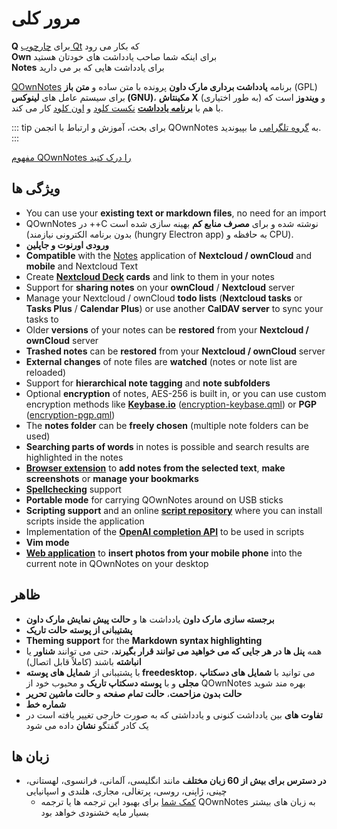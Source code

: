 # مرور کلی

<template>
<v-carousel cycle show-arrows-on-hover>
  <v-carousel-item>
    <img src="/screenshots/screenshot.png" alt="نماگرفت QOwnNotes" />
    <div class="sheet">
      یادداشت های خود را با برجسته سازی مارک داون، برچسب ها و زیر پوشه های رنگ آمیزی شده ویرایش کنید
    </div>
  </v-carousel-item>
  <v-carousel-item>
    <img src="/screenshots/screenshot-minimal.png" alt="نمای جزئی" />
    <div class="sheet">
      رابط کاربری پیش فرض و جزئی که می تواند از این هم مبرهن تر باشد
    </div>
  </v-carousel-item>
  <v-carousel-item>
    <img src="/screenshots/screenshot-vertical.png" alt="نمای عمودی" />
    <div class="sheet">
      با جابجا کردن پنل ها در یک نمای مارک داون عمودی یادداشت های خود را نشان دهید
    </div>
  </v-carousel-item>
  <v-carousel-item>
    <img src="/screenshots/screenshot-note-relations.png" alt="Note relations" />
    <div class="sheet">
      Note relations panel
    </div>
  </v-carousel-item>
  <v-carousel-item>
    <img src="/screenshots/screenshot-portable-mode.png" alt="حالت قابل حمل" />
    <div class="sheet">
      حالت قابل حمل برای USB فلش ها
    </div>
  </v-carousel-item>
  <v-carousel-item>
    <img src="/screenshots/screenshot-1col.png" alt="یک ستون" />
    <div class="sheet">
      همه پنل ها هر جایی که بخواهید می توانند قرار بگیرند
    </div>
  </v-carousel-item>
  <v-carousel-item>
    <img src="/screenshots/screenshot-darkmode.png" alt="نماگرفت حالت تاریک" />
    <div class="sheet">
      حالت تاریک
    </div>
  </v-carousel-item>
  <v-carousel-item>
    <img src="/screenshots/screenshot-distraction-free-mode.png" alt="نماگرفت-حالت-بدون-مزاحمت" />
    <div class="sheet">
      حالت بدون مزاحمت
    </div>
  </v-carousel-item>
  <v-carousel-item>
    <img src="/screenshots/screenshot-encrypted-note-decrypted.png" alt="رمزنگاری یادداشت" />
    <div class="sheet">
      رمزنگاری گزینشی یادداشت AES (همچنین قابل اسکریپت نویسی)
    </div>
  </v-carousel-item>
  <v-carousel-item>
    <img src="/screenshots/screenshot-encrypted-note.png" alt="یادداشت رمزگذاری شده" />
    <div class="sheet">
      یادداشت های رمزگذاری شده همچنان متنی هستند
    </div>
  </v-carousel-item>
  <v-carousel-item>
    <img src="/screenshots/screenshot-diff.png" alt="نماگرفت متفاوت" />
    <div class="sheet">
      تفاوت بین یادداشت ها را وقتی به طور کلی تغییر کرد، نشان دهید
    </div>
  </v-carousel-item>
  <v-carousel-item>
    <img src="/screenshots/screenshot-export-print.png" alt="نماگرفت-چاپ-خروجی" />
    <div class="sheet">
      چاپ و خروجی PDF یادداشت
    </div>
  </v-carousel-item>
  <v-carousel-item>
    <img src="/screenshots/screenshot-freedesktop-theme.png" alt="نماگرفت-پوسته-freedesktop" />
    <div class="sheet">
      شمایل ها از پوسته Freedesktop
    </div>
  </v-carousel-item>
  <v-carousel-item>
    <img src="/screenshots/screenshot-other-workspace.png" alt="نماگرفت-سایر-فضاهای کاری" />
    <div class="sheet">
      می توانید فضاهای کاری متفاوتی داشته باشید
    </div>
  </v-carousel-item>
  <v-carousel-item>
    <img src="/screenshots/screenshot-qml.png" alt="نماگرفت-qml" />
    <div class="sheet">
      قابل اسکریپت نویسی
    </div>
  </v-carousel-item>
  <v-carousel-item>
    <img src="/screenshots/screenshot-russian.png" alt="نماگرفت-روسی" />
    <div class="sheet">
      ترجمه شده به بسیاری از زبان ها
    </div>
  </v-carousel-item>
  <v-carousel-item>
    <img src="/screenshots/screenshot-search-in-all-notes.png" alt="نماگرفت-جستجو-در-همه-یادداشت ها" />
    <div class="sheet">
      جستجو در همه یادداشت ها
    </div>
  </v-carousel-item>
  <v-carousel-item>
    <img src="/screenshots/screenshot-search-in-current-note.png" alt="نماگرفت-جستجو-در-یادداشت-کنونی" />
    <div class="sheet">
      جستجو در یادداشت کنونی
    </div>
  </v-carousel-item>
  <v-carousel-item>
    <img src="/screenshots/screenshot-settings-note-folders.png" alt="نماگرفت-تنظیمات-پوشه های-یادداشت" />
    <div class="sheet">
      قادر به استفاده از چندین پوشه یادداشت می باشد
    </div>
  </v-carousel-item>
  <v-carousel-item>
    <img src="/screenshots/screenshot-todo.png" alt="نماگرفت-انجام دادنی" />
    <div class="sheet">
      از طریق CalDAV لیست های انجام دادنی خود را مدیریت کنید
    </div>
  </v-carousel-item>
  <v-carousel-item>
    <img src="/screenshots/screenshot-trash.png" alt="نماگرفت-سطل آشغال" />
    <div class="sheet">
      یادداشت های حذف شده را در سرور نکست کلود خود مدیریت کنید
    </div>
  </v-carousel-item>
  <v-carousel-item>
    <img src="/screenshots/screenshot-versioning.png" alt="نماگرفت-نسخه بندی" />
    <div class="sheet">
      نسخه های یادداشت تان را در سرور نکست کلود خود مدیریت کنید
    </div>
  </v-carousel-item>
</v-carousel>
</template>

<v-divider />

**Q** برای [چارچوب Qt](https://www.qt.io/) که بکار می رود  
**Own** برای اینکه شما صاحب یادداشت های خودتان هستید  
**Notes** برای یادداشت هایی که بر می دارید

<v-divider />

[QOwnNotes](https://www.qownnotes.org/) برنامه **یادداشت برداری مارک داون** پرونده با متن ساده و **متن باز** (GPL) برای سیستم عامل های **لینوکس (GNU)**، **مکینتاش X** و **ویندوز** است که (به طور اختیاری) با هم با [**برنامه یادداشت**](https://github.com/nextcloud/notes) [نکست کلود](https://nextcloud.com/) و [اون کلود](https://owncloud.org/) کار می کند.

::: tip
برای بحث، آموزش و ارتباط با انجمن QOwnNotes به [گروه تلگرامی](https://t.me/QOwnNotes) ما بپیوندید.
:::

[مفهوم QOwnNotes را درک کنید](concept.md)

## ویژگی ها
- You can use your **existing text or markdown files**, no need for an import
- QOwnNotes در ++C نوشته شده و برای **مصرف منابع کم** بهینه سازی شده است (بدون برنامه الکترونی نیازمند (hungry Electron app) به حافظه و CPU).
- **ورودی اورنوت و جاپلین**
- **Compatible** with the [Notes](https://apps.nextcloud.com/apps/notes) application of **Nextcloud / ownCloud** and **mobile** and Nextcloud Text
- Create **[Nextcloud Deck](https://apps.nextcloud.com/apps/deck) cards** and link to them in your notes
- Support for **sharing notes** on your **ownCloud** / **Nextcloud** server
- Manage your Nextcloud / ownCloud **todo lists** (**Nextcloud tasks** or **Tasks Plus** / **Calendar Plus**) or use another **CalDAV server** to sync your tasks to
- Older **versions** of your notes can be **restored** from your **Nextcloud / ownCloud** server
- **Trashed notes** can be **restored** from your **Nextcloud / ownCloud** server
- **External changes** of note files are **watched** (notes or note list are reloaded)
- Support for **hierarchical note tagging** and **note subfolders**
- Optional **encryption** of notes, AES-256 is built in, or you can use custom encryption methods like **[Keybase.io](https://keybase.io/)** ([encryption-keybase.qml](https://github.com/pbek/QOwnNotes/blob/main/docs/scripting/examples/encryption-keybase.qml)) or **PGP** ([encryption-pgp.qml](https://github.com/pbek/QOwnNotes/blob/main/docs/scripting/examples/encryption-pgp.qml))
- The **notes folder** can be **freely chosen** (multiple note folders can be used)
- **Searching parts of words** in notes is possible and search results are highlighted in the notes
- [**Browser extension**](browser-extension.md) to **add notes from the selected text**, **make screenshots** or **manage your bookmarks**
- [**Spellchecking**](../editor/spellchecking.md) support
- **Portable mode** for carrying QOwnNotes around on USB sticks
- **Scripting support** and an online [**script repository**](https://github.com/qownnotes/scripts) where you can install scripts inside the application
- Implementation of the **[OpenAI completion API](https://www.qownnotes.org/blog/2024-05-17-AI-support-was-added-to-QOwnNotes.html)** to be used in scripts
- **Vim mode**
- **[Web application](web-app.md)** to **insert photos from your mobile phone** into the current note in QOwnNotes on your desktop


## ظاهر
- **برجسته سازی مارک داون** یادداشت ها و **حالت پیش نمایش مارک داون**
- **پشتیبانی از پوسته حالت تاریک**
- **Theming support** for the **Markdown syntax highlighting**
- همه **پنل ها در هر جایی که می خواهید می توانند قرار بگیرند**، حتی می توانند **شناور** یا **انباشته** باشند (کاملاً قابل اتصال)
- با پشتیبانی از **شمایل های پوسته freedesktop**، می توانید با **شمایل های دسکتاپ مجلی** و با **پوسته دسکتاپ تاریک** و محبوب خود از QOwnNotes بهره مند شوید
- **حالت بدون مزاحمت**، **حالت تمام صفحه** و **حالت ماشین تحریر**
- **شماره خط**
- **تفاوت های** بین یادداشت کنونی و یادداشتی که به صورت خارجی تغییر یافته است در یک کادر گفتگو **نشان** داده می شود

## زبان ها
- **در دسترس برای بیش از 60 زبان مختلف** مانند انگلیسی، آلمانی، فرانسوی، لهستانی، چینی، ژاپنی، روسی، پرتغالی، مجاری، هلندی و اسپانیایی
  - [کمک شما](../contributing/translation.md) برای بهبود این ترجمه ها یا ترجمه QOwnNotes به زبان های بیشتر بسیار مایه خشنودی خواهد بود

<style>
.sheet {
  position: absolute;
  bottom: 50px;
  background-color: rgba(0,0,0, 0.5);
  color: white;
  text-align: center;
  display: flex;
  align-items:center;
  justify-content:center;
  height: 50px;
  width: 100%;
}

.v-window__next {
  right: 0;
}

@media (max-width: 500px) {
  .v-carousel {
    height: 400px!important;
  }
}

@media (max-width: 350px) {
  .v-carousel {
    height: 250px!important;
  }
}

@media (max-width: 200px) {
  .v-carousel {
    height: 150px!important;
  }
}
</style>
